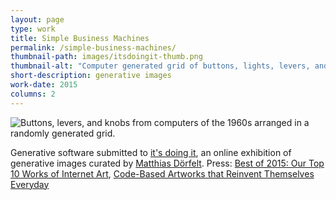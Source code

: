 ```yaml
---
layout: page
type: work
title: Simple Business Machines
permalink: /simple-business-machines/
thumbnail-path: images/itsdoingit-thumb.png
thumbnail-alt: "Computer generated grid of buttons, lights, levers, and knobs from an early computing device from the 1960s"
short-description: generative images
work-date: 2015
columns: 2
---
```


<div class="invisible-margin image-grid">
<div class="col-30-block grid-margin-bottom video">
<img src="{{ site.baseurl }}/images/simple-business-machines.jpg" alt="Buttons, levers, and knobs from computers of the 1960s arranged in a randomly generated grid.">
</div>
</div>

Generative software submitted to <a href="http://www.itsdoing.it/">it's doing it</a>, an online exhibition of generative images curated by <a href="http://www.mokafolio.de/">Matthias Dörfelt</a>. Press: <a href="http://hyperallergic.com/263538/best-of-2015-our-top-10-works-of-internet-art/">Best of 2015: Our Top 10 Works of Internet Art</a>, <a href="http://hyperallergic.com/262596/code-based-artworks-that-reinvent-themselves-every-day/">Code-Based Artworks that Reinvent Themselves Everyday</a>